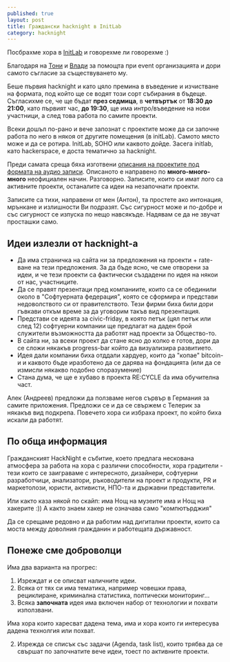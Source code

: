 ```yaml
---
published: true
layout: post
title: Граждански hacknight в InitLab
category: hacknight
---
```


Посбрахме хора в [InitLab](https://initlab.org/) и говорехме ли говорехме :) 

Благодаря на [Тони](https://www.facebook.com/antonia.iordanova) и [Влади](https://twitter.com/disastacre) за помощта при event организацията и дори самото съгласие за съществуването му.

Беше първия hacknight и като цяло премина в въведение и изчистване на формата, под който ще се водят този сорт събирания в бъдеще. Съгласихме се, че ще бъдат **през седмица**, в **четвъртък** от **18:30 до 21:00**, като първият час, **до 19:30**, ще има интро/въведение на нови участници, а след това работа по самите проекти.

Всеки дошъл по-рано и вече запознат с проектите може да си започне работа по него в някоя от другите помещения (в initLab). Самото място може и да се ротира. InitLab, SOHO или каквото дойде. Засега initlab, като hackerspace, е доста тематично за hacknight.

Преди самата среща бяха изготвени [описания на проектите под формата на аудио записи](http://www.mixcloud.com/obshtestvo/playlists/%D0%BF%D1%80%D0%BE%D0%B5%D0%BA%D1%82%D0%B8/). Описаното е направено по **много-много-много** неофициален начин. Разговорно. Записите, които си имат лого са активните проекти, останалите са идеи на незапочнати проекти. 

Записите са тихи, направени от мен (Антон), та простете ако интонация, мрънкане и излишности Ви подразят. Със сигурност може и по-добре и със сигурност се изпуска по нещо навсякъде. Надявам се да не звучат просташки само.

## Идеи излезли от hacknight-a

- Да има страничка на сайта ни за предложения на проекти + rate-ване на тези предложения.
  За да бъде ясно, че сме отворени за идеи, и че тези проекти са фактически създадени по идея на някои от нас, участниците.
- Да се правят презентаци пред компаниите, които са се обединили около в "Софтуерната федерация", която се сформира и представи недоволството си от правителството. Тези фирми биха били дори гъвкави откъм време за да уговорим такъв вид презентация.
- Представи се идеята за civic-friday, в която петък (цял петък или след 12) софтуерни компании ще предлагат на даден брой служители възможността да работят над проекти за Общество-то.
- В сайта ни, за всеки проект да стане ясно до колко е готов, дори да се сложи някакъв progress-bar който да визуализира развитието.
- Идея дали компании биха отддали хардуер, които да "копае" bitcoin-и и каквото бъде иразботено да се дарява на фондацията (или да се измисли някакво подобно споразумение)
- Стана дума, че ще е хубаво в проекта RE:CYCLE da има обучителна част.

Алек (Андреев) предложи да ползваме негов сървър в Германия за самите приложения. Предложи се и да се свържем с Телерик за някакъв вид подкрепа. Повечето хора си избраха проект, по който биха искали да работят. 

## По обща информация
Гражданският HackNight е събитие, което предлага нескована атмосфера за работа на хора с различни способности, хора градители - тези които се заиграваме с интересното, дизайнери, софтуерни разработчици, анализатори, ръководители на проект и продукти, PR и маркетолози, юристи, активисти, НПО-та и държавни представители.

Или както каза някой по скайп: има Нощ на музеите има и Нощ на хакерите :)) А както знаем хакер не означава само "компютърджия" 

Да се срещаме редовно и да работим над дигитални проекти, които са моста между доволния гражданин и работещата държавност.

## Понеже сме доброволци

Има два варианта на прогрес:

1. Изреждат и се описват наличните идеи. 
  1. Всяка от тях си има тематика, например човешки права, рециклиране, криминална статистика, полтически мониторинг...
  1. Всяка **започната** идея има включен набор от технологии и похвати използвани.
  
  Има хора които харесват дадена тема, има и хора които ги интересува дадена технолгия или похват.

2. Изрежда се списък със задачи (Agenda, task list), които трябва да се свършат по започнатите вече идеи, тоест по активните проекти.